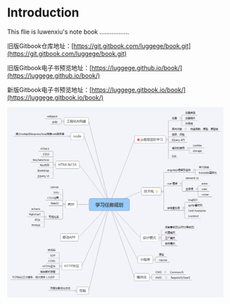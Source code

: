 # Introduction

This flie is luwenxiu's note book  .................  

旧版Gitbook仓库地址：[https://git.gitbook.com/luggege/book.git](https://git.gitbook.com/luggege/book.git)

旧版Gitbook电子书预览地址：[https://luggege.github.io/book/](https://luggege.github.io/book/)

新版Gitbook电子书预览地址：[https://luggege.gitbook.io/book/](https://luggege.gitbook.io/book/)

![](/assets/学习任务规划.png)


